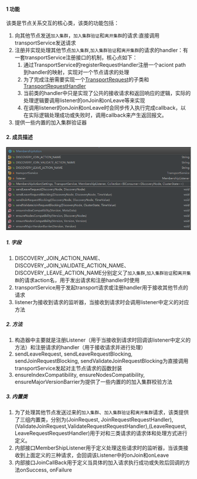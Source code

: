 #### 1 功能
该类是节点关系交互的核心类，该类的功能包括：
1. 向其他节点发送``加入集群``，``加入集群验证``和``离开集群``的请求:直接调用transportService发送请求
2. 注册并实现处理其他节点``加入集群``,``加入集群验证``和``离开集群``的请求的handler：有一套transportService注册接口的机制，核心点如下：
    1. 通过TransportService的registerRequestHandler注册一个aciont path到handler的映射，实现对一个节点请求的处理
    2. 为了完成注册需要实现一个[TransportRequest](../../transport/TransportRequest.md)的子类和[TransportRequestHandler](../../transport/TransportRequestHandler.md)
    3. 当前类的handler中只是实现了公共的接收请求和返回响应的逻辑，实际的处理逻辑要调用listener的onJoin和onLeave等来实现
    4. 在调用listener的onJoin和onLeave时会同步传入执行完成callback，以在实际逻辑处理成功或失败时，调用callback来产生返回报文。
3. 提供一些内置的加入集群验证器

#### 2. 成员描述
![类图](./MembershipAction.png)
##### 1. 字段
1. DISCOVERY_JOIN_ACTION_NAME、DISCOVERY_JOIN_VALIDATE_ACTION_NAME、DISCOVERY_LEAVE_ACTION_NAME分别定义了``加入集群``,``加入集群验证``和``离开集群``的请求action名，用于发出请求和注册handler时使用
2. transportService用于发起transport请求或注册handler用于接收其他节点的请求
3. listener为接收到请求的监听器，当接收到请求时会调用listener中定义的对应方法

##### 2. 方法
1. 构造器中主要就是注册Listener（用于当接收到请求时回调该listener中定义的方法）和注册请求的handler（用于接收请求并进行处理）
1. sendLeaveRequest, sendLeaveRequestBlocking, sendJoinRequestBlocking,  sendValidateJoinRequestBlocking为直接调用transportService发起对主节点请求的函数封装
2. ensureIndexCompatibility, ensureNodesCompatibility, ensureMajorVersionBarrier为提供了一些内置的的加入集群校验方法

##### 3. 内置类
1. 为了处理其他节点发送过来的``加入集群``、``加入集群验证``和``离开集群``请求，该类提供了三组内置类，分别为(JoinRequest, JoinRequestRequestHandler),(ValidateJoinRequest,ValidateRequestRequestHandler),(LeaveRequest, LeaveRequestRequestHandler)用于对和三类请求的请求体和处理方式进行定义。
2. 内部接口MemberShipListener用于定义处理这些请求时的监听器，当该类接收到上面定义的三种请求，会回调该Listener中的onJoin和onLeave
3. 内部接口JoinCallBack用于定义当具体的加入请求执行成功或失败后回调的方法onSuccess, onFailure
